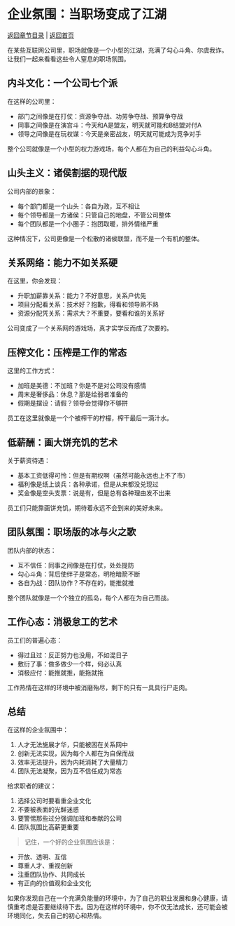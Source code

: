 # 企业氛围：当职场变成了江湖

[返回章节目录](./index.md) | [返回首页](../README.md)

在某些互联网公司里，职场就像是一个小型的江湖，充满了勾心斗角、尔虞我诈。让我们一起来看看这些令人窒息的职场氛围。

## 内斗文化：一个公司七个派

在这样的公司里：

- 部门之间像是在打仗：资源争夺战、功劳争夺战、预算争夺战
- 同事之间像是在演宫斗：今天和A是盟友，明天就可能和B结盟对付A
- 领导之间像是在玩权谋：今天是亲密战友，明天就可能成为竞争对手

整个公司就像是一个小型的权力游戏场，每个人都在为自己的利益勾心斗角。

## 山头主义：诸侯割据的现代版

公司内部的景象：

- 每个部门都是一个山头：各自为政，互不相让
- 每个领导都是一方诸侯：只管自己的地盘，不管公司整体
- 每个团队都是一个小圈子：抱团取暖，排外情绪严重

这种情况下，公司更像是一个松散的诸侯联盟，而不是一个有机的整体。

## 关系网络：能力不如关系硬

在这里，你会发现：

- 升职加薪靠关系：能力？不好意思，关系户优先
- 项目分配看关系：技术好？抱歉，得看和领导熟不熟
- 资源分配凭关系：需求大？不重要，要看和谁的关系好

公司变成了一个关系网的游戏场，真才实学反而成了次要的。

## 压榨文化：压榨是工作的常态

这里的工作方式：

- 加班是美德：不加班？你是不是对公司没有感情
- 周末是奢侈品：休息？那是给弱者准备的
- 假期是摆设：请假？领导会觉得你不够拼

员工在这里就像是一个个被榨干的柠檬，榨干最后一滴汁水。

## 低薪酬：画大饼充饥的艺术

关于薪资待遇：

- 基本工资低得可怜：但是有期权啊（虽然可能永远也上不了市）
- 福利像是纸上谈兵：各种承诺，但是从来都没兑现过
- 奖金像是空头支票：说是有，但是总有各种理由发不出来

员工们只能靠画饼充饥，期待着永远不会到来的美好未来。

## 团队氛围：职场版的冰与火之歌

团队内部的状态：

- 互不信任：同事之间像是在打仗，处处提防
- 勾心斗角：背后使绊子是常态，明枪暗箭不断
- 各自为战：团队协作？不存在的，能推就推

整个团队就像是一个个独立的孤岛，每个人都在为自己而战。

## 工作心态：消极怠工的艺术

员工们的普遍心态：

- 得过且过：反正努力也没用，不如混日子
- 敷衍了事：做多做少一个样，何必认真
- 消极应付：能推就推，能拖就拖

工作热情在这样的环境中被消磨殆尽，剩下的只有一具具行尸走肉。

## 总结

在这样的企业氛围中：

1. 人才无法施展才华，只能被困在关系网中
2. 创新无法实现，因为每个人都在为自保而战
3. 效率无法提升，因为内耗消耗了大量精力
4. 团队无法凝聚，因为互不信任成为常态

给求职者的建议：

1. 选择公司时要看重企业文化
2. 不要被表面的光鲜迷惑
3. 要警惕那些过分强调加班和奉献的公司
4. 团队氛围比高薪更重要

> 记住，一个好的企业氛围应该是：
- 开放、透明、互信
- 尊重人才、重视创新
- 注重团队协作、共同成长
- 有正向的价值观和企业文化

如果你发现自己在一个充满负能量的环境中，为了自己的职业发展和身心健康，请慎重考虑是否要继续待下去。因为在这样的环境中，你不仅无法成长，还可能会被环境同化，失去自己的初心和热情。
